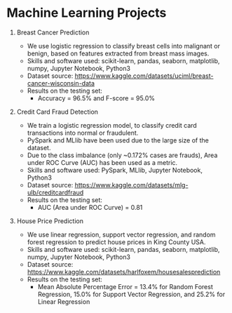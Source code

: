 # Machine Learning Projects

1) Breast Cancer Prediction
    - We use logistic regression to classify breast cells into malignant or benign, based on features extracted from breast mass images.
    - Skills and software used: scikit-learn, pandas, seaborn, matplotlib, numpy, Jupyter Notebook, Python3
    - Dataset source: https://www.kaggle.com/datasets/uciml/breast-cancer-wisconsin-data
    - Results on the testing set:
        - Accuracy = 96.5% and F-score = 95.0%

2) Credit Card Fraud Detection
    - We train a logistic regression model, to classify credit card transactions into normal or fraudulent.
    - PySpark and MLlib have been used due to the large size of the dataset.
    - Due to the class imbalance (only ~0.172% cases are frauds), Area under ROC Curve (AUC) has been used as a metric.
    - Skills and software used: PySpark, MLlib, Jupyter Notebook, Python3
    - Dataset source: https://www.kaggle.com/datasets/mlg-ulb/creditcardfraud
    - Results on the testing set: 
        - AUC (Area under ROC Curve) = 0.81

3) House Price Prediction
    - We use linear regression, support vector regression, and random forest regression to predict house prices in King County USA.
    - Skills and software used: scikit-learn, pandas, seaborn, matplotlib, numpy, Jupyter Notebook, Python3
    - Dataset source: https://www.kaggle.com/datasets/harlfoxem/housesalesprediction
    - Results on the testing set:
        - Mean Absolute Percentage Error = 13.4% for Random Forest Regression, 15.0% for Support Vector Regression, and 25.2% for Linear Regression
